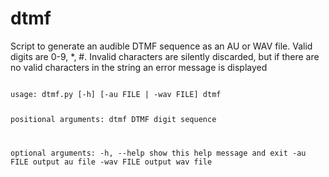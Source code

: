 # dtmf

Script to generate an audible DTMF sequence as an AU or WAV file.
Valid digits are 0-9, *, #. Invalid characters are silently discarded,
but if there are no valid characters in the string an error message is displayed

<code>
usage: dtmf.py [-h] [-au FILE | -wav FILE] dtmf

positional arguments:
  dtmf        DTMF digit sequence

optional arguments:
  -h, --help  show this help message and exit
  -au FILE    output au file
  -wav FILE   output wav file
</code>
